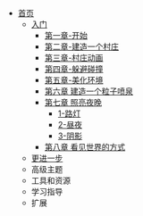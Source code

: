 * [首页](../../)
    * [入门](../)
        * [第一章-开始](../第一章-开始/)
        * [第二章-建造一个村庄](../第二章-建造一个村庄/)
        * [第三章-村庄动画](../第三章-村庄动画/)
        * [第四章-躲避碰撞](../第四章-躲避碰撞/)
        * [第五章-美化环境](../第五章-美化环境/)
        * [第六章 建造一个粒子喷泉](../第六章-建造一个粒子喷泉/)
        * [第七章 照亮夜晚](./)
            * [1-路灯](./1-路灯)
            * [2-昼夜](./2-昼夜)
            * [3-阴影](./3-阴影)
        * [第八章 看见世界的方式](../第八章-看见世界的方式/)
    * [更进一步](../../更进一步/)
    * 高级主题
    * 工具和资源
    * 学习指导
    * 扩展